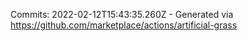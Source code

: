 Commits: 2022-02-12T15:43:35.260Z - Generated via https://github.com/marketplace/actions/artificial-grass
<br>
